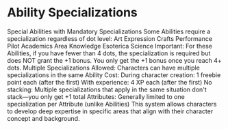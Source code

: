 # Ability Specializations

Special Abilities with Mandatory Specializations
Some Abilities require a specialization regardless of dot level:
Art
Expression
Crafts
Performance
Pilot
Academics
Area Knowledge
Esoterica
Science
Important: For these Abilities, if you have fewer than 4 dots, the specialization is required but does NOT grant the +1 bonus. You only get the +1 bonus once you reach 4+ dots.
Multiple Specializations
Allowed: Characters can have multiple specializations in the same Ability
Cost:
During character creation: 1 freebie point each (after the first)
With experience: 4 XP each (after the first)
No stacking: Multiple specializations that apply in the same situation don't stack—you only get +1 total
Attributes: Generally limited to one specialization per Attribute (unlike Abilities)
This system allows characters to develop deep expertise in specific areas that align with their character concept and background.
